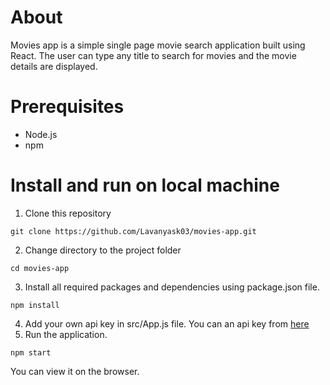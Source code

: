 # About
Movies app is a simple single page movie search application built using React. The user can type any title to search for movies and the movie details are displayed.

# Prerequisites
* Node.js
* npm

# Install and run on local machine
1. Clone this repository 
```
git clone https://github.com/Lavanyask03/movies-app.git
```
2. Change directory to the project folder
```
cd movies-app
```
3. Install all required packages and dependencies using package.json file.
```
npm install
```
4. Add your own api key in src/App.js file. You can an api key from [here](http://www.omdbapi.com/)
5. Run the application.
```
npm start
```

You can view it on the browser.
